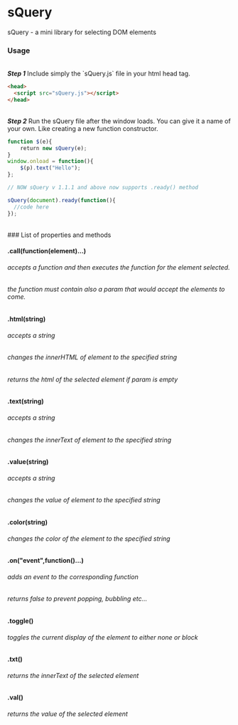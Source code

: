 # sQuery
sQuery - a mini library for selecting DOM elements
<br />
### Usage
<br />
<b><i>Step 1</i></b> Include simply the `sQuery.js` file in your html head tag.

```html
<head>
  <script src="sQuery.js"></script>
</head>
```

<br />
<b><i>Step 2</i></b> Run the sQuery file after the window loads.
You can give it a name of your own. Like creating a new function constructor.

```javascript
function $(e){
    return new sQuery(e);
}
window.onload = function(){
    $(p).text("Hello");
};

// NOW sQuery v 1.1.1 and above now supports .ready() method

sQuery(document).ready(function(){
  //code here
});
```

<br />
### List of properties and methods

#### .call(function(element)...)
###### accepts a function and then executes the function for the element selected.
###### the function must contain also a param that would accept the elements to come.

#### .html(string)
###### accepts a string
###### changes the innerHTML of element to the specified string
###### returns the html of the selected element if param is empty

#### .text(string)
###### accepts a string
###### changes the innerText of element to the specified string

#### .value(string)
###### accepts a string
###### changes the value of element to the specified string

#### .color(string)
###### changes the color of the element to the specified string

#### .on("event",function()...)
###### adds an event to the corresponding function
###### returns false to prevent popping, bubbling etc...

#### .toggle()
###### toggles the current display of the element to either none or block

#### .txt()
###### returns the innerText of the selected element

#### .val()
###### returns the value of the selected element
